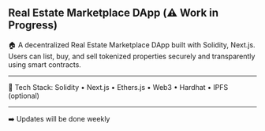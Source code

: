 ## Real Estate Marketplace DApp (⚠️ Work in Progress)

🏠 A decentralized Real Estate Marketplace DApp built with Solidity, Next.js. Users can list, buy, and sell tokenized properties securely and transparently using smart contracts. 

--- 
   
🔧 Tech Stack: Solidity • Next.js • Ethers.js • Web3 • Hardhat • IPFS (optional)     
 
---   

 ➡️ Updates will be done weekly 
  
 
